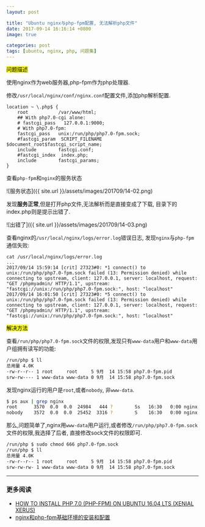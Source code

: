 ```yaml
---
layout: post

title: "Ubuntu nginx与php-fpm配置, 无法解析php文件"
date: 2017-09-14 16:16:14 +0800
image: true

categories: post
tags: [ubuntu, nginx, php, 问题集]
---
```


<mark>问题描述</mark>

使用nginx作为web服务器,php-fpm作为php处理器.

修改`/usr/local/nginx/conf/nginx.conf`配置文件,添加php解析配置.

```
location ~ \.php$ {
    root           /var/www/html;
    ## With php7.0-cgi alone:
    # fastcgi_pass   127.0.0.1:9000;
    # With php7.0-fpm:
    fastcgi_pass   unix:/run/php/php7.0-fpm.sock;
    #fastcgi_param  SCRIPT_FILENAME  $document_root$fastcgi_script_name;
    include        fastcgi.conf;
    #fastcgi_index  index.php;
    include        fastcgi_params;
}
```

查看`php-fpm`和`nginx`的服务状态

![服务状态]({{ site.url }}/assets/images/201709/14-02.png)

发现**服务正常**,但是打开php文件,无法解析而是直接变成了下载, 目录下的index.php则是提示出错了.

![出错了]({{ site.url }}/assets/images/201709/14-03.png)

查看nginx的`/usr/local/nginx/logs/error.log`错误日志, 发现`nginx`与`php-fpm`通信失败:

```
cat /usr/local/nginx/logs/error.log
...
2017/09/14 15:59:14 [crit] 27323#0: *1 connect() to unix:/run/php/php7.0-fpm.sock failed (13: Permission denied) while connecting to upstream, client: 127.0.0.1, server: localhost, request: "GET /phpmyadmin/ HTTP/1.1", upstream: "fastcgi://unix:/run/php/php7.0-fpm.sock:", host: "localhost"
2017/09/14 16:01:50 [crit] 27323#0: *5 connect() to unix:/run/php/php7.0-fpm.sock failed (13: Permission denied) while connecting to upstream, client: 127.0.0.1, server: localhost, request: "GET /phpmyadmin/ HTTP/1.1", upstream: "fastcgi://unix:/run/php/php7.0-fpm.sock:", host: "localhost"
```

<mark>解决方法</mark>

查看`/run/php/php7.0-fpm.sock`文件的权限,发现只有`www-data`用户和`www-data`用户组拥有读写的功能:

```bash
/run/php $ ll
总用量 4.0K
-rw-r--r-- 1 root     root     5 9月  14 15:58 php7.0-fpm.pid
srw-rw---- 1 www-data www-data 0 9月  14 15:58 php7.0-fpm.sock
```

发现nginx运行的用户是`root`,或者`nobody`, 非`www-data`.

```bash
$ ps aux | grep nginx
root      3570  0.0  0.0  24984   444 ?        Ss   16:30   0:00 nginx: master process /usr/bin/nginx
nobody    3572  0.0  0.0  25452  3316 ?        S    16:30   0:00 nginx: worker process
```

那么,问题简单了,nginx用`www-data`用户运行,或者修改`/run/php/php7.0-fpm.sock`文件的权限,我选择了后者, 直接修改sock文件的权限即可.

```bash
/run/php $ sudo chmod 666 php7.0-fpm.sock
/run/php $ ll
总用量 4.0K
-rw-r--r-- 1 root     root     5 9月  14 15:58 php7.0-fpm.pid
srw-rw-rw- 1 www-data www-data 0 9月  14 15:58 php7.0-fpm.sock
```

---
### 更多阅读
- [HOW TO INSTALL PHP 7.0 (PHP-FPM) ON UBUNTU 16.04 LTS (XENIAL XERUS)](https://www.tqhosting.com/kb/464/How-to-install-PHP-70-PHP-FPM-on-Ubuntu-1604-LTS-Xenial-Xerus.html)
- [nginx和php-fpm基础环境的安装和配置](https://segmentfault.com/a/1190000003067656)
